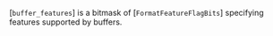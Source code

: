 [`buffer_features`] is a bitmask of [`FormatFeatureFlagBits`]
specifying features supported by buffers.